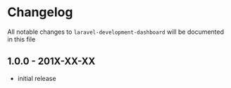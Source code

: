 # Changelog

All notable changes to `laravel-development-dashboard` will be documented in this file

## 1.0.0 - 201X-XX-XX

- initial release
